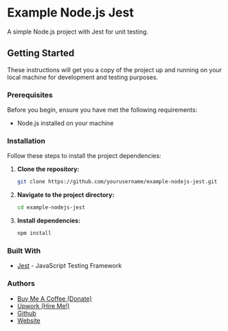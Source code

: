 # Example Node.js Jest

A simple Node.js project with Jest for unit testing.

## Getting Started

These instructions will get you a copy of the project up and running on your local machine for development and testing purposes.

### Prerequisites

Before you begin, ensure you have met the following requirements:
* Node.js installed on your machine

### Installation

Follow these steps to install the project dependencies:

1. **Clone the repository:** 
   ```bash
   git clone https://github.com/yourusername/example-nodejs-jest.git

2. **Navigate to the project directory:** 
   ```bash
   cd example-nodejs-jest

3. **Install dependencies:** 
   ```bash
   npm install  

### Built With

* [Jest](https://jestjs.io/) - JavaScript Testing Framework

### Authors

- [Buy Me A Coffee (Donate)](https://www.buymeacoffee.com/yukyhendiawan)
- [Upwork (Hire Me!)](https://www.upwork.com/freelancers/~01559dc6ef8a329c82)
- [Github](https://github.com/yukyhendiawan)
- [Website](https://yukyhendiawan.com)
